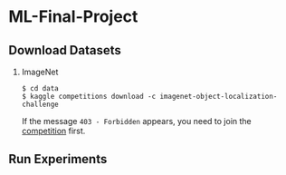 # ML-Final-Project

## Download Datasets

1. ImageNet

    ```
    $ cd data
    $ kaggle competitions download -c imagenet-object-localization-challenge
    ```

    If the message `403 - Forbidden` appears, you need to join the [competition](https://www.kaggle.com/competitions/imagenet-object-localization-challenge/data) first.

## Run Experiments
